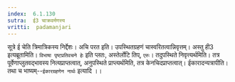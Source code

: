 ```yaml
---
index:  6.1.130
sutra:  ई3 चाक्रवर्मणस्य
vritti:  padamanjari
---
```


सूत्रे ई चेति त्रिमात्रिकस्य निर्द्देशः। अचि परत इति। उपस्थितग्रहणं चास्वरितत्वान्निवृत्तम्। अस्तु ही3 इत्यब्रूतामिति। `विभाषा पृष्टप्रतिवचने हेः` इति प्लतः, अस्तेर्लोटि तिप्, `एरुः`।
	तदुपस्थिते निवृत्त्यर्थमिति। तत्र पूर्वेणाप्लुतवद्भावस्य नित्यप्राप्तत्वात्, अनुपस्थिते प्राप्त्यर्थमिति, तत्र केनचिदप्राप्तत्वात्।
	ईकारादन्यत्रापीति। तथा च भाष्यम्--`ईकारग्रहणेन नार्थः` इत्यादि ।। 	


